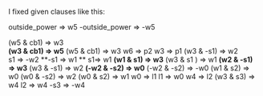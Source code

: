 I fixed given clauses like this:

outside_power => w5
-outside_power => -w5

(w5 & cb1) => w3  
**(w3 & cb1) => w5**  (w5 & cb1) => w3 
w6 => p2
w3 => p1
(w3 & -s1) => w2  
s1 => -w2
**-s1 => w1 **  s1=> w1
**(w1 & s1) => w3**  (w3 & s1 ) => w1
**(w2 & -s1) => w3**   (w3 & -s1) => w2
**(-w2 & -s2) => w0**   (-w2 & -s2) => -w0
(w1 & s2) => w0
(w0 & -s2) => w2
(w0 & s2) => w1
w0 => l1
l1 => w0
w4 => l2
(w3 & s3) => w4
l2 => w4
-s3 => -w4
